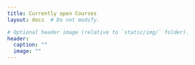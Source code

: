 ```yaml
---
title: Currently open Courses
layout: docs  # Do not modify.

# Optional header image (relative to `static/img/` folder).
header:
  caption: ""
  image: ""
---
```


